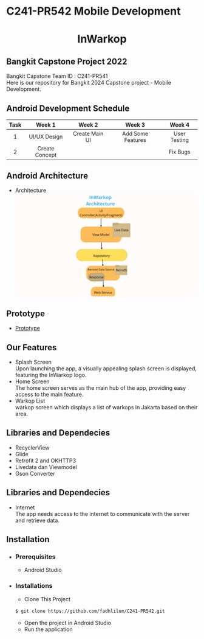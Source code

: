 # C241-PR542 Mobile Development

<h1 align="center">
  InWarkop
</h1>

## Bangkit Capstone Project 2022

Bangkit Capstone Team ID : C241-PR541 <br>
Here is our repository for Bangkit 2024 Capstone project - Mobile Development.

## Android Development Schedule
|  Task  |     Week 1     |       Week 2        |            Week 3          |            Week 4          |
| :----: | :------------: | :-----------------: | :------------------------: | :------------------------: |
|  1 | UI/UX Design   | Create Main UI      |Add Some Features           | User Testing               |  
| 2 | Create Concept |                     |                            | Fix Bugs          | 

## Android Architecture
- Architecture
![InWarkop Architecture](assets/AndroidArchitecture.jpg)
## Prototype
- [Prototype](https://www.figma.com/design/AnOSRajgjhnxInUQ08gVf3/capstone?node-id=0-1&t=7xK7JlY18MtIrvly-0)
## Our Features 
- Splash Screen\
  Upon launching the app, a visually appealing splash screen is displayed, featuring the InWarkop logo.
- Home Screen\
  The home screen serves as the main hub of the app, providing easy access to the main feature.
- Warkop List\
  warkop screen which displays a list of warkops in Jakarta based on their area.

## Libraries and Dependecies
- RecyclerView
- Glide  
- Retrofit 2 and OKHTTP3
- Livedata dan Viewmodel
- Gson Converter

## Libraries and Dependecies
- Internet\
The app needs access to the internet to communicate with the server and retrieve data.

## Installation
 * ### Prerequisites
    - Android Studio
 * ### Installations
    - Clone This Project 
    ```bash
    $ git clone https://github.com/fadhlilnm/C241-PR542.git
    ```
    - Open the project in Android Studio
    - Run the application

